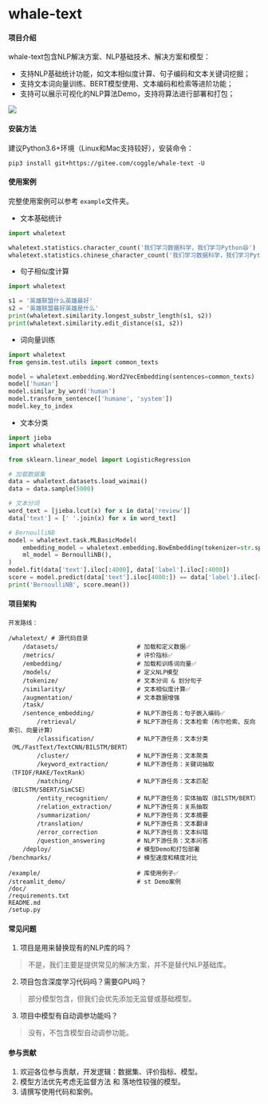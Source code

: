 # whale-text

#### 项目介绍

whale-text包含NLP解决方案、NLP基础技术、解决方案和模型：

- 支持NLP基础统计功能，如文本相似度计算、句子编码和文本关键词挖掘；
- 支持文本词向量训练、BERT模型使用、文本编码和检索等进阶功能；
- 支持可以展示可视化的NLP算法Demo，支持将算法进行部署和打包；

![](https://cdn.coggle.club/img/whale-text.jpg)

#### 安装方法

建议Python3.6+环境（Linux和Mac支持较好），安装命令：

```
pip3 install git+https://gitee.com/coggle/whale-text -U
```

#### 使用案例

完整使用案例可以参考 `example`文件夹。

- 文本基础统计

```python
import whaletext

whaletext.statistics.character_count('我们学习数据科学，我们学习Python😆')
whaletext.statistics.chinese_character_count('我们学习数据科学，我们学习Python😆')
```

- 句子相似度计算

```python
import whaletext

s1 = '英雄联盟什么英雄最好'
s2 = '英雄联盟最好英雄是什么'
print(whaletext.similarity.longest_substr_length(s1, s2))
print(whaletext.similarity.edit_distance(s1, s2))
```

- 词向量训练

```python
import whaletext
from gensim.test.utils import common_texts

model = whaletext.embedding.Word2VecEmbedding(sentences=common_texts)
model['human']
model.similar_by_word('human')
model.transform_sentence(['humane', 'system'])
model.key_to_index
```

- 文本分类

```python
import jieba
import whaletext

from sklearn.linear_model import LogisticRegression

# 加载数据集
data = whaletext.datasets.load_waimai()
data = data.sample(5000)

# 文本分词
word_text = [jieba.lcut(x) for x in data['review']]
data['text'] = [' '.join(x) for x in word_text]

# BernoulliNB
model = whaletext.task.MLBasicModel(
    embedding_model = whaletext.embedding.BowEmbedding(tokenizer=str.split, token_pattern=None),
    ml_model = BernoulliNB(),
)
model.fit(data['text'].iloc[:4000], data['label'].iloc[:4000])
score = model.predict(data['text'].iloc[4000:]) == data['label'].iloc[4000:]
print('BernoulliNB', score.mean())
```

#### 项目架构


```
开发路线：

/whaletext/ # 源代码目录
    /datasets/                      # 加载和定义数据✅
    /metrics/                       # 评价指标✅
    /embedding/                     # 加载和训练词向量✅
    /models/                        # 定义NLP模型
    /tokenize/                      # 文本分词 & 划分句子
    /similarity/                    # 文本相似度计算✅
    /augmentation/                  # 文本数据增强
    /task/  
    /sentence_embedding/            # NLP下游任务：句子嵌入编码✅
        /retrieval/                 # NLP下游任务：文本检索（布尔检索、反向索引、向量计算）
        /classification/            # NLP下游任务：文本分类（ML/FastText/TextCNN/BILSTM/BERT）
        /cluster/                   # NLP下游任务：文本聚类
        /keyword_extraction/        # NLP下游任务：关键词抽取（TFIDF/RAKE/TextRank）
        /matching/                  # NLP下游任务：文本匹配（BILSTM/SBERT/SimCSE）
        /entity_recognition/        # NLP下游任务：实体抽取（BILSTM/BERT）
        /relation_extraction/       # NLP下游任务：关系抽取
        /summarization/             # NLP下游任务：文本摘要
        /translation/               # NLP下游任务：文本翻译
        /error_correction           # NLP下游任务：文本纠错
        /question_answering         # NLP下游任务：文本问答
    /deploy/                        # 模型Demo和打包部署
/benchmarks/                        # 模型速度和精度对比

/example/                           # 库使用例子✅
/streamlit_demo/                    # st Demo案例
/doc/  
/requirements.txt   
README.md
/setup.py
```

#### 常见问题

1. 项目是用来替换现有的NLP库的吗？

> 不是，我们主要是提供常见的解决方案，并不是替代NLP基础库。

2. 项目包含深度学习代码吗？需要GPU吗？

> 部分模型包含，但我们会优先添加无监督或基础模型。

3. 项目中模型有自动调参功能吗？

> 没有，不包含模型自动调参功能。

#### 参与贡献

1. 欢迎各位参与贡献，开发逻辑：数据集、评价指标、模型。
2. 模型方法优先考虑无监督方法 和 落地性较强的模型。
3. 请撰写使用代码和案例。